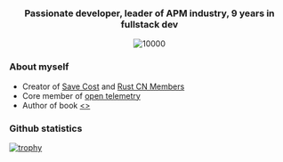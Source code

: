 <h3 align="center">Passionate developer, leader of APM industry, 9 years in fullstack dev</h3>

<p align="middle">
   <img src="https://komarev.com/ghpvc/?username=sunface" alt="10000" />
</p>

### About myself
- Creator of [Save Cost](https://savecost.io) and [Rust CN Members](https://rust.cm)
- Core member of [open telemetry](https://github.com/open-telemetry)
- Author of book [<<The way to rust>>](https://wayto.rs)

### Github statistics
[![trophy](https://github-profile-trophy.vercel.app/?username=sunface)](https://github.com/ryo-ma/github-profile-trophy)
